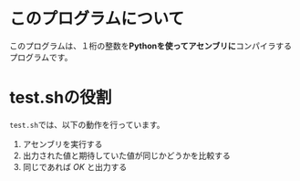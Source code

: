 # このプログラムについて
このプログラムは、１桁の整数を**Pythonを使ってアセンブリに**コンパイラするプログラムです。

# test.shの役割
`test.sh`では、以下の動作を行っています。
1. アセンブリを実行する
2. 出力された値と期待していた値が同じかどうかを比較する
3. 同じであれば *OK* と出力する

